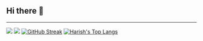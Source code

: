 ## Hi there 👋

----
[<img src="https://github-profile-trophy.vercel.app/?username=harishrsekar&row=2&column=3" />](https://github.com/ryo-ma/github-profile-trophy)
[<img src="https://github-readme-stats.vercel.app/api?username=harishrsekar&theme=algolia&count_private=true&include_all_commits=true&show_icons=true" />](https://github.com/anuraghazra/github-readme-stats)
[![GitHub Streak](https://github-readme-streak-stats.herokuapp.com/?user=harishrsekar&theme=dark)](https://github.com/DenverCoder1/github-readme-streak-stats)
[![Harish's Top Langs](https://github-readme-stats.vercel.app/api/top-langs/?username=harishrsekar&theme=algolia&hide=Jupyter&layout=compact&show_icons=true)](https://github.com/anuraghazra/github-readme-stats)

<!--
**harishrsekar/harishrsekar** is a ✨ _special_ ✨ repository because its `README.md` (this file) appears on your GitHub profile.

Here are some ideas to get you started:

- 🔭 I’m currently working on ...
- 🌱 I’m currently learning ...
- 👯 I’m looking to collaborate on ...
- 🤔 I’m looking for help with ...
- 💬 Ask me about ...
- 📫 How to reach me: ...
- 😄 Pronouns: ...
- ⚡ Fun fact: ...
-->
